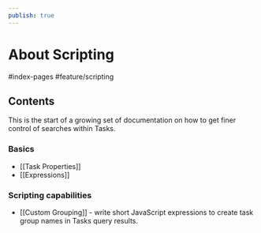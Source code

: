 ```yaml
---
publish: true
---
```


# About Scripting

<span class="related-pages">#index-pages #feature/scripting</span>

## Contents

This is the start of a growing set of documentation on how to get finer control of searches within Tasks.

### Basics

- [[Task Properties]]
- [[Expressions]]

### Scripting capabilities

- [[Custom Grouping]] - write short JavaScript expressions to create task group names in Tasks query results.
